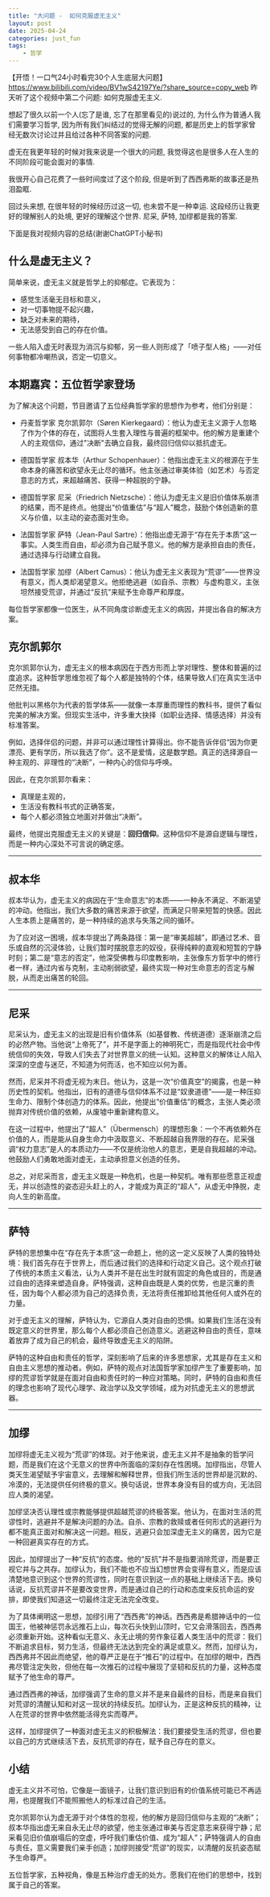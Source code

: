 ```yaml
---
title: "大问题 -  如何克服虚无主义"
layout: post
date: 2025-04-24
categories: just_fun
tags:
    - 哲学
---
```






【开悟！一口气24小时看完30个人生底层大问题】 https://www.bilibili.com/video/BV1wS42197Ye/?share_source=copy_web
昨天听了这个视频中第二个问题: 如何克服虚无主义.

想起了很久以前一个人(忘了是谁, 忘了在那里看见的)说过的, 为什么作为普通人我们需要学习哲学, 因为所有我们纠结过的觉得无解的问题, 都是历史上的哲学家曾经无数次讨论过并且给过各种不同答案的问题.

虚无在我更年轻的时候对我来说是一个很大的问题, 我觉得这也是很多人在人生的不同阶段可能会面对的事情. 

我很开心自己花费了一些时间度过了这个阶段, 但是听到了西西弗斯的故事还是热泪盈眶.

回过头来想, 在很年轻的时候经历过这一切, 也未尝不是一种幸运. 这段经历让我更好的理解别人的处境, 更好的理解这个世界. 尼采, 萨特, 加缪都是我的答案.

下面是我对视频内容的总结(谢谢ChatGPT小秘书)

## 什么是虚无主义？

简单来说，虚无主义就是哲学上的抑郁症。它表现为：

- 感觉生活毫无目标和意义，
- 对一切事物提不起兴趣，
- 缺乏对未来的期待，
- 无法感受到自己的存在价值。

一些人陷入虚无时表现为消沉与抑郁，另一些人则形成了「喷子型人格」——对任何事物都冷嘲热讽，否定一切意义。

## 本期嘉宾：五位哲学家登场

为了解决这个问题，节目邀请了五位经典哲学家的思想作为参考，他们分别是：

- 丹麦哲学家 克尔凯郭尔（Søren Kierkegaard）：他认为虚无主义源于人忽略了作为个体的存在，试图将人生套入理性与普遍的框架中。他的解方是重建个人的主观信仰，通过"决断"去确立自我，最终回归信仰以抵抗虚无。

- 德国哲学家 叔本华（Arthur Schopenhauer）：他指出虚无主义的根源在于生命本身的痛苦和欲望永无止尽的循环。他主张通过审美体验（如艺术）与否定意志的方式，来超越痛苦、获得一种超脱的宁静。

- 德国哲学家 尼采（Friedrich Nietzsche）：他认为虚无主义是旧价值体系崩溃的结果，而不是终点。他提出“价值重估”与“超人”概念，鼓励个体创造新的意义与价值，以主动的姿态面对生命。

- 法国哲学家 萨特（Jean-Paul Sartre）：他指出虚无源于“存在先于本质”这一事实。人类生而自由，却必须为自己赋予意义。他的解方是承担自由的责任，通过选择与行动建立自我。

- 法国哲学家 加缪（Albert Camus）：他认为虚无主义表现为“荒谬”——世界没有意义，而人类却渴望意义。他拒绝逃避（如自杀、宗教）与虚构意义，主张坦然接受荒谬，并通过“反抗”来赋予生命尊严和厚度。

每位哲学家都像一位医生，从不同角度诊断虚无主义的病因，并提出各自的解决方案。

## 克尔凯郭尔

克尔凯郭尔认为，虚无主义的根本病因在于西方形而上学对理性、整体和普遍的过度追求。这种哲学思维忽视了每个人都是独特的个体，结果导致人们在真实生活中茫然无措。

他批判以黑格尔为代表的哲学体系——就像一本厚重而理性的教科书，提供了看似完美的解决方案。但现实生活中，许多重大抉择（如职业选择、情感选择）并没有标准答案。

例如，选择伴侣的问题，并非可以通过理性计算得出。你不能告诉伴侣“因为你更漂亮、更有学历，所以我选了你”。这不是爱情，这是数学题。真正的选择源自一种主观的、非理性的“决断”，一种内心的信仰与呼唤。

因此，在克尔凯郭尔看来：

- 真理是主观的，
- 生活没有教科书式的正确答案，
- 每个人都必须独立地面对并做出“决断”。

最终，他提出克服虚无主义的关键是：**回归信仰**。这种信仰不是源自逻辑与理性，而是一种内心深处不可言说的确定感。

---

## 叔本华

叔本华认为，虚无主义的病因在于“生命意志”的本质——一种永不满足、不断渴望的冲动。他指出，我们大多数的痛苦来源于欲望，而满足只带来短暂的快感。因此人生本质上是痛苦的，是一种持续的追求与失落之间的循环。

为了应对这一困境，叔本华提出了两条路径：第一是“审美超越”，即通过艺术、音乐或自然的沉浸体验，让我们暂时摆脱意志的奴役，获得纯粹的直观和短暂的宁静时刻；第二是“意志的否定”，他深受佛教与印度教影响，主张像东方哲学中的修行者一样，通过内省与克制，主动削弱欲望，最终实现一种对生命意志的否定与解脱，从而走出痛苦的轮回。

---

## 尼采

尼采认为，虚无主义的出现是旧有价值体系（如基督教、传统道德）逐渐崩溃之后的必然产物。当他说“上帝死了”，并不是字面上的神明死亡，而是指现代社会中传统信仰的失效，导致人们失去了对世界意义的统一认知。这种意义的解体让人陷入深深的空虚与迷茫，不知道为何而活，也不知应以何为善。

然而，尼采并不将虚无视为末日。他认为，这是一次“价值真空”的揭露，也是一种历史性的契机。他指出，旧有的道德与信仰体系不过是“奴隶道德”——是一种压抑生命力、限制个体创造力的体系。因此，他提出“价值重估”的概念，主张人类必须抛弃对传统价值的依赖，从废墟中重新建构意义。

在这一过程中，他提出了“超人”（Übermensch）的理想形象：一个不再依赖外在价值的人，而是能从自身生命力中汲取意义、不断超越自我界限的存在。尼采强调“权力意志”是人的本质动力——不仅是统治他人的意志，更是自我超越的冲动。他鼓励人们勇敢地面对虚无，主动承担意义创造的任务。

总之，对尼采而言，虚无主义既是一种危机，也是一种契机。唯有那些愿意正视虚无，并以创造性的姿态迎头赶上的人，才能成为真正的“超人”，从虚无中挣脱，走向人生的新高度。



---

## 萨特

萨特的思想集中在“存在先于本质”这一命题上，他的这一定义反映了人类的独特处境：我们首先存在于世界上，而后通过我们的选择和行动定义自己。这个观点打破了传统的本质主义看法，认为人类并不是在出生时就有固定的角色或目的，而是通过自由的选择来塑造自身。萨特强调，这种自由既是人类的优势，也是沉重的责任，因为每个人都必须为自己的选择负责，无法将责任推卸给其他任何人或外在的力量。



对于虚无主义的理解，萨特认为，它源自人类对自由的恐惧。如果我们生活在没有既定意义的世界里，那么每个人都必须自己创造意义。逃避这种自由的责任，意味着放弃了成为自己的机会，最终导致虚无主义的陷阱。



萨特的这种自由和责任的哲学，深刻影响了后来的许多思想家，尤其是存在主义和自由主义思想的推动者。例如，萨特的观点对法国哲学家加缪产生了重要影响，加缪的荒谬哲学就是在面对自由和责任时的一种应对策略。同时，萨特的自由和责任的理念也影响了现代心理学、政治学以及文学领域，成为对抗虚无主义的思想武器。

---

## 加缪

加缪将虚无主义视为“荒谬”的体现。对于他来说，虚无主义并不是抽象的哲学问题，而是我们在这个无意义的世界中所面临的深刻存在性困境。加缪指出，尽管人类天生渴望赋予宇宙意义，去理解和解释世界，但我们所生活的世界却是沉默的、冷漠的，无法提供任何终极的意义。换句话说，世界本身没有目的或方向，无法回应人类的渴望。



加缪坚决否认理性或宗教能够提供超越荒谬的终极答案。他认为，在面对生活的荒谬性时，逃避并不是解决问题的办法。自杀、宗教的救赎或者任何形式的逃避行为都不能真正面对和解决这一问题。相反，逃避只会加深虚无主义的痛苦，因为它是一种回避真实存在的方式。



因此，加缪提出了一种“反抗”的态度。他的“反抗”并不是指要消除荒谬，而是要正视它并与之共存。加缪认为，我们不能也不应当幻想世界会变得有意义，而是应该清楚地意识到这个世界的荒谬性，同时在意识到这一点的基础上继续活下去。换句话说，反抗荒谬并不是要改变世界，而是通过自己的行动和态度来反抗命运的安排，即使我们知道这一切最终注定无法完全改变。



为了具体阐明这一思想，加缪引用了“西西弗”的神话。西西弗是希腊神话中的一位国王，他被神惩罚永远推石上山，每次石头快到山顶时，它又会滑落回去，西西弗必须重新开始。这种看似无意义、永无止境的劳作象征着人类生活中的荒谬：我们不断追求目标，努力生活，但最终无法达到完全的满足或意义。然而，加缪认为，西西弗并不因此而绝望，他的尊严正是在于“推石”的过程中。在加缪的眼中，西西弗尽管注定失败，但他在每一次推石的过程中展现了坚韧和反抗的力量，这种态度赋予了他生命的尊严。



通过西西弗的神话，加缪强调了生命的意义并不是来自最终的目标，而是来自我们对荒谬的清醒认知和对这一现状的持续反抗。加缪认为，正是这种反抗的精神，让人在荒谬的世界中依然能活得充实而尊严。



这样，加缪提供了一种面对虚无主义的积极解法：我们要接受生活的荒谬，但也要以自己的方式继续活下去，反抗荒谬的存在，赋予自己存在的意义。



## 小结

虚无主义并不可怕，它像是一面镜子，让我们意识到旧有的价值系统可能已不再适用，也提醒我们不能照搬他人的标准过自己的生活。

克尔凯郭尔认为虚无源于对个体性的忽视，他的解方是回归信仰与主观的“决断”；叔本华指出虚无来自永无止尽的欲望，他主张通过审美与否定意志来获得宁静；尼采看见旧价值崩塌后的空虚，呼吁我们重估价值、成为“超人”；萨特强调人的自由与责任，意义需要我们亲手创造；加缪则接受“荒谬”的现实，以清醒的反抗姿态赋予生命尊严。

五位哲学家，五种视角，像是五种治疗虚无的处方。愿我们在他们的思想中，找到属于自己的答案。